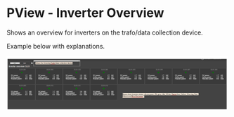 # PView - Inverter Overview

Shows an overview for inverters on the trafo/data collection device.

Example below with explanations.

![Inverter overview](../Images/inverteroverview.png)